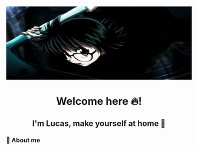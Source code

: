 <p align="center">
  <img src="number6.gif" alt="Demonstração" width="100%" height="200"/>
</p>

<h1 align="center">Welcome here 🔥!</h1>

<h2 align="center">I'm Lucas, make yourself at home 🙏</h2>

<h3>💫 About me</h3>
